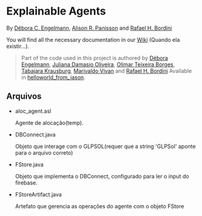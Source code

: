 # Explainable Agents

By [Débora C. Engelmann](https://github.com/DeboraEngelmann), 
[Alison R. Panisson](https://github.com/AlisonPanisson) and
[Rafael H. Bordini](https://github.com/rbordini)

You will find all the necessary documentation in our [Wiki](https://github.com/smart-pucrs/explainable_agents/wiki) (Quando ela existir...).

> Part of the code used in this project is authored by [Débora Engelmann](https://github.com/DeboraEngelmann), 
[Juliana Damasio Oliveira](https://github.com/julianadamasio), 
[Olimar Teixeira Borges](https://github.com/olimarborges), 
[Tabajara Krausburg](https://github.com/TabajaraKrausburg), 
[Marivaldo Vivan](https://github.com/Vivannaboa)  and
[Rafael H. Bordini](https://github.com/rbordini) Available in [helloworld_from_jason](https://github.com/DeboraEngelmann/helloworld_from_jason).

## Arquivos 
- aloc_agent.asl

  Agente de alocação(temp).
- DBConnect.java 

  Objeto que interage com o GLPSOL(requer que a string 'GLPSol' aponte para o arquivo correto)
- FStore.java

  Objeto que implementa o DBConnect, configurado para ler o input do firebase. 
- FStoreArtifact.java 

  Artefato que gerencia as operações do agente com o objeto FStore 
